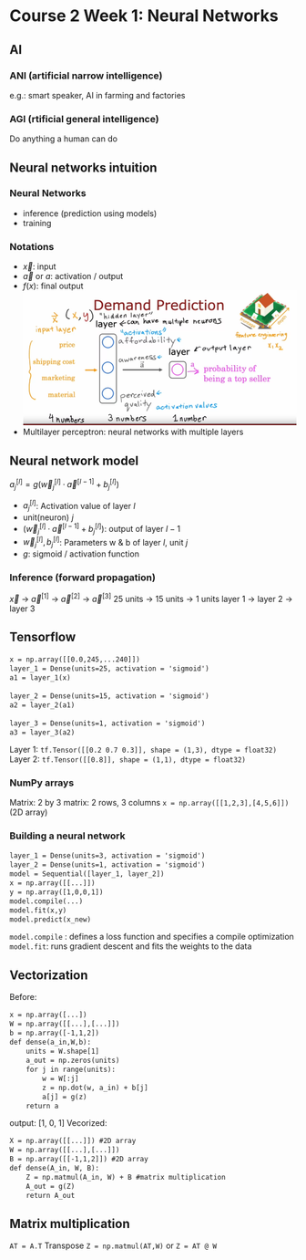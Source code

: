 # Course 2 Week 1: Neural Networks

## AI
### ANI (artificial narrow intelligence)
e.g.: smart speaker, 
AI in farming and factories

### AGI (rtificial general intelligence)
Do anything a human can do

## Neural networks intuition

### Neural Networks
+ inference (prediction using models)
+ training

### Notations
+ $\overrightarrow{x}$: input
+ $\overrightarrow{a}$ or $a$: activation / output
+ $f(x)$: final output
![](Img/neuralnetwork.png)
+ Multilayer perceptron: neural networks with multiple layers

## Neural network model
$a_j^{[l]} = g(\overrightarrow{w}_j^{[l]}·\overrightarrow{a}^{[l-1]}+b_j^{[l]})$
+ $a_j^{[l]}$: Activation value of layer $l$
+ unit(neuron) $j$
+ $(\overrightarrow{w}_j^{[l]}·\overrightarrow{a}^{[l-1]}+b_j^{[l]})$: output of layer $l-1$
+ $\overrightarrow{w}_j^{[l]},b_j^{[l]}$: Parameters w & b of layer $l$, unit $j$
+ $g$: sigmoid / activation function

### Inference (forward propagation)
$\overrightarrow{x}$   ->   $\overrightarrow{a}^{[1]}$   ->   $\overrightarrow{a}^{[2]}$   ->   $\overrightarrow{a}^{[3]}$
25 units -> 15 units -> 1 units
layer 1 -> layer 2 -> layer 3

## Tensorflow
```
x = np.array([[0.0,245,...240]])
layer_1 = Dense(units=25, activation = 'sigmoid')
a1 = layer_1(x)

layer_2 = Dense(units=15, activation = 'sigmoid')
a2 = layer_2(a1)

layer_3 = Dense(units=1, activation = 'sigmoid')
a3 = layer_3(a2)
```
Layer 1:
`tf.Tensor([[0.2 0.7 0.3]], shape = (1,3), dtype = float32)`
Layer 2:
`tf.Tensor([[0.8]], shape = (1,1), dtype = float32)`

### NumPy arrays
Matrix: 2 by 3 matrix: 2 rows, 3 columns
`x = np.array([[1,2,3],[4,5,6]])` (2D array)

### Building a neural network
```
layer_1 = Dense(units=3, activation = 'sigmoid')
layer_2 = Dense(units=1, activation = 'sigmoid')
model = Sequential([layer_1, layer_2])
x = np.array([[...]])
y = np.array([1,0,0,1])
model.compile(...)
model.fit(x,y)
model.predict(x_new)
```

`model.compile` : defines a loss function and specifies a compile optimization
`model.fit`: runs gradient descent and fits the weights to the data

## Vectorization
Before:
```
x = np.array([...])
W = np.array([[...],[...]])
b = np.array([-1,1,2])
def dense(a_in,W,b):
    units = W.shape[1]
    a_out = np.zeros(units)
    for j in range(units):
        w = W[:j]
        z = np.dot(w, a_in) + b[j]
        a[j] = g(z)
    return a
```
output: [1, 0, 1]
Vecorized:
```
X = np.array([[...]]) #2D array
W = np.array([[...],[...]])
B = np.array([[-1,1,2]]) #2D array
def dense(A_in, W, B):
    Z = np.matmul(A_in, W) + B #matrix multiplication
    A_out = g(Z)
    return A_out
```

## Matrix multiplication
`AT = A.T` Transpose
`Z = np.matmul(AT,W)` or `Z = AT @ W`